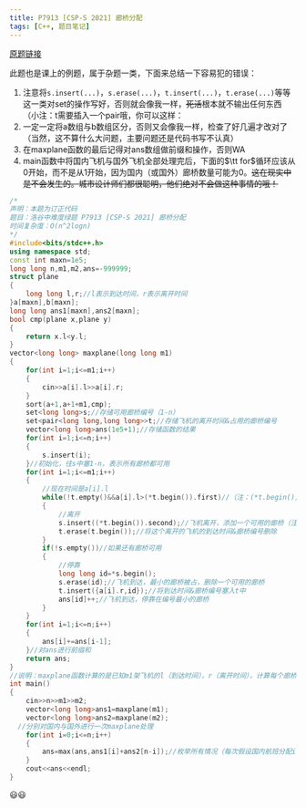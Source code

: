 ```yaml
---
title: P7913 [CSP-S 2021] 廊桥分配
tags: [C++, 题目笔记]
---
```

[原题链接](https://www.luogu.com.cn/problem/P7913)

此题也是课上的例题，属于杂题一类，下面来总结一下容易犯的错误：

1. 注意将```s.insert(...)```，```s.erase(...)```，```t.insert(...)```，```t.erase(...)```等等这一类对set的操作写好，否则就会像我一样，~~死活~~根本就不输出任何东西（小注：t需要插入一个pair哦，你可以这样：
2. 一定一定将a数组与b数组区分，否则又会像我一样，检查了好几遍才改对了（当然，这不算什么大问题，主要问题还是代码书写不认真）
3. 在maxplane函数的最后记得对ans数组做前缀和操作，否则WA
4. main函数中将国内飞机与国外飞机全部处理完后，下面的$\tt for$循环应该从0开始，而不是从1开始，因为国内（或国外）廊桥数量可能为0。~~这在现实中是不会发生的。城市设计师们都很聪明，他们绝对不会做这种事情的哦！~~

```cpp
/*
声明：本题为订正代码 
题目：洛谷中难度绿题 P7913 [CSP-S 2021] 廊桥分配
时间复杂度：O(n^2logn)
*/ 
#include<bits/stdc++.h>
using namespace std;
const int maxn=1e5;
long long n,m1,m2,ans=-999999;
struct plane
{
	long long l,r;//l表示到达时间，r表示离开时间
}a[maxn],b[maxn];
long long ans1[maxn],ans2[maxn];
bool cmp(plane x,plane y)
{
	return x.l<y.l;
}
vector<long long> maxplane(long long m1)
{
	for(int i=1;i<=m1;i++)
	{
		cin>>a[i].l>>a[i].r;
	}
	sort(a+1,a+1+m1,cmp);
	set<long long>s;//存储可用廊桥编号（1-n） 
	set<pair<long long,long long>>t;//存储飞机的离开时间&占用的廊桥编号 
	vector<long long>ans(1e5+1);//存储函数的结果 
	for(int i=1;i<=n;i++)
	{
		s.insert(i);
	}//初始化，往s中塞1-n，表示所有廊桥都可用 
	for(int i=1;i<=m1;i++)
	{
		//现在时间是a[i].l
		while(!t.empty()&&a[i].l>(*t.begin()).first)//（注：(*t.begin()).first指的是离开的时间）
		{
			//离开 
			s.insert((*t.begin()).second);//飞机离开，添加一个可用的廊桥（注：(*t.begin()).second指的是占用的廊桥编号）
			t.erase(t.begin());//将这个离开的飞机的到达时间&廊桥编号删除 
		}
		if(!s.empty())//如果还有廊桥可用 
		{
			//停靠 
			long long id=*s.begin();
			s.erase(id);//飞机到达，最小的廊桥被占，删除一个可用的廊桥 
			t.insert({a[i].r,id});//将到达时间&廊桥编号塞入t中
			ans[id]++;//飞机到达，停靠在编号最小的廊桥
		}	
	}
	for(int i=1;i<=n;i++)
	{
		ans[i]+=ans[i-1];
	}//对ans进行前缀和 
	return ans;
}
//说明：maxplane函数计算的是已知m1架飞机的l（到达时间），r（离开时间），计算每个廊桥最多能停靠多少架飞机（不考虑国内与国外）
int main()
{
	cin>>n>>m1>>m2;
	vector<long long>ans1=maxplane(m1);
	vector<long long>ans2=maxplane(m2);
  //分别对国内与国外进行一次maxplane处理
	for(int i=0;i<=n;i++)
	{
		ans=max(ans,ans1[i]+ans2[n-i]);//枚举所有情况（每次假设国内航班分配i个廊桥，国际航班分配n-i个廊桥）ans打擂台取最大值即可
	}
	cout<<ans<<endl;
} 
```
:smiley::smiley:
